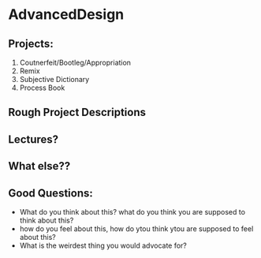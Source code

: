 # AdvancedDesign

## Projects:
1. Coutnerfeit/Bootleg/Appropriation
2. Remix
3. Subjective Dictionary
4. Process Book

## Rough Project Descriptions

## Lectures?

## What else??

## Good Questions:
- What do you think about this? what do you think you are supposed to think about this? 
- how do you feel about this, how do ytou think ytou are supposed to feel about this?
- What is the weirdest thing you would advocate for?

